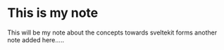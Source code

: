# This is my note
This will be my note about the concepts towards sveltekit forms
another note added here.....
